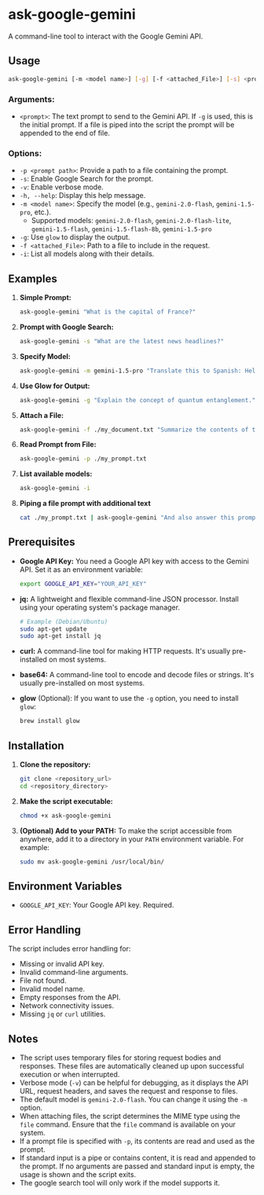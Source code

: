 # ask-google-gemini

A command-line tool to interact with the Google Gemini API.

## Usage

```bash
ask-google-gemini [-m <model name>] [-g] [-f <attached_File>] [-s] <prompt>
```

### Arguments:

*   `<prompt>`: The text prompt to send to the Gemini API. If `-g` is used, this is the initial prompt.  If a file is piped into the script the prompt will be appended to the end of file.

### Options:

*   `-p <prompt path>`: Provide a path to a file containing the prompt.
*   `-s`: Enable Google Search for the prompt.
*   `-v`: Enable verbose mode.
*   `-h, --help`: Display this help message.
*   `-m <model name>`: Specify the model (e.g., `gemini-2.0-flash`, `gemini-1.5-pro`, etc.).
    *   Supported models: `gemini-2.0-flash`, `gemini-2.0-flash-lite`, `gemini-1.5-flash`, `gemini-1.5-flash-8b`, `gemini-1.5-pro`
*   `-g`: Use `glow` to display the output.
*   `-f <attached_File>`: Path to a file to include in the request.
*   `-i`: List all models along with their details.

## Examples

1.  **Simple Prompt:**

    ```bash
    ask-google-gemini "What is the capital of France?"
    ```

2.  **Prompt with Google Search:**

    ```bash
    ask-google-gemini -s "What are the latest news headlines?"
    ```

3.  **Specify Model:**

    ```bash
    ask-google-gemini -m gemini-1.5-pro "Translate this to Spanish: Hello, world!"
    ```

4.  **Use Glow for Output:**

    ```bash
    ask-google-gemini -g "Explain the concept of quantum entanglement."
    ```

5.  **Attach a File:**

    ```bash
    ask-google-gemini -f ./my_document.txt "Summarize the contents of this file."
    ```

6.  **Read Prompt from File:**

    ```bash
    ask-google-gemini -p ./my_prompt.txt
    ```

7.  **List available models:**

    ```bash
    ask-google-gemini -i
    ```

8.  **Piping a file prompt with additional text**

    ```bash
    cat ./my_prompt.txt | ask-google-gemini "And also answer this prompt."
    ```

## Prerequisites

*   **Google API Key:** You need a Google API key with access to the Gemini API. Set it as an environment variable:

    ```bash
    export GOOGLE_API_KEY="YOUR_API_KEY"
    ```

*   **jq:**  A lightweight and flexible command-line JSON processor.  Install using your operating system's package manager.

    ```bash
    # Example (Debian/Ubuntu)
    sudo apt-get update
    sudo apt-get install jq
    ```

*   **curl:** A command-line tool for making HTTP requests.  It's usually pre-installed on most systems.

*   **base64:** A command-line tool to encode and decode files or strings. It's usually pre-installed on most systems.

*   **glow** (Optional): If you want to use the `-g` option, you need to install `glow`:

    ```bash
    brew install glow
    ```

## Installation

1.  **Clone the repository:**

    ```bash
    git clone <repository_url>
    cd <repository_directory>
    ```

2.  **Make the script executable:**

    ```bash
    chmod +x ask-google-gemini
    ```

3.  **(Optional) Add to your PATH:**  To make the script accessible from anywhere, add it to a directory in your `PATH` environment variable. For example:

    ```bash
    sudo mv ask-google-gemini /usr/local/bin/
    ```

## Environment Variables

*   `GOOGLE_API_KEY`: Your Google API key. Required.

## Error Handling

The script includes error handling for:

*   Missing or invalid API key.
*   Invalid command-line arguments.
*   File not found.
*   Invalid model name.
*   Empty responses from the API.
*   Network connectivity issues.
*   Missing `jq` or `curl` utilities.

## Notes

*   The script uses temporary files for storing request bodies and responses. These files are automatically cleaned up upon successful execution or when interrupted.
*   Verbose mode (`-v`) can be helpful for debugging, as it displays the API URL, request headers, and saves the request and response to files.
*   The default model is `gemini-2.0-flash`. You can change it using the `-m` option.
*   When attaching files, the script determines the MIME type using the `file` command.  Ensure that the `file` command is available on your system.
*   If a prompt file is specified with `-p`, its contents are read and used as the prompt.
*   If standard input is a pipe or contains content, it is read and appended to the prompt.  If no arguments are passed and standard input is empty, the usage is shown and the script exits.
*   The google search tool will only work if the model supports it.

